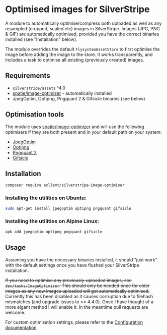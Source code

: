 # Optimised images for SilverStripe

A module to automatically optimise/compress both uploaded as well as any resampled
(cropped, scaled etc) images in SilverStripe. Images (JPG, PNG & GIF) are automatically
optimised, provided you have the correct binaries installed (see "Installation" below).

The module overrides the default `FlysystemAssetStore` to first optimise the image
before adding the image to the store. It works transparently, and includes a task to
optimise all existing (previously created) images.


## Requirements

- `silverstripe/assets` ^4.0
- [spatie/image-optimizer](https://github.com/spatie/image-optimizer) - automatically installed
- JpegOptim, Optipng, Pngquant 2 & Gifsicle binaries (see below)


## Optimisation tools

The module uses [spatie/image-optimizer](https://github.com/spatie/image-optimizer) and will use the
following optimisers if they are both present and in your default path on your system:

- [JpegOptim](https://github.com/tjko/jpegoptim)
- [Optipng](http://optipng.sourceforge.net/)
- [Pngquant 2](https://pngquant.org/)
- [Gifsicle](http://www.lcdf.org/gifsicle/)


## Installation

```shell
composer require axllent/silverstripe-image-optimiser
```

### Installing the utilities on Ubuntu:

```bash
sudo apt-get install jpegoptim optipng pngquant gifsicle
```


### Installing the utilities on Alpine Linux:

```bash
apk add jpegoptim optipng pngquant gifsicle
```


## Usage

Assuming you have the necessary binaries installed, it should "just work" with the default settings
once you have flushed your SilverStripe installation.

~~If you need to optimise any previously-uploaded images, see `dev/tasks/ImageOptimiser`.
This should only be needed once for older images as any new images uploaded will
get automatically optimised.~~  Currently this has been disabled as it causes corruption due to filehash mismatches (and upgrade issues to >= 4.4.0). Once I have thought of a more elgant method I will enable it. In the meantime pull requests are welcome.

For custom optimisation settings, please refer to the
[Configuration documentation](docs/en/Configuration.md).
